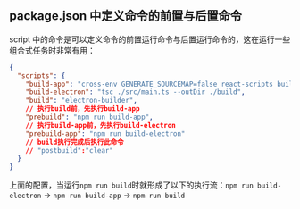 ## package.json 中定义命令的前置与后置命令

script 中的命令是可以定义命令的前置运行命令与后置运行命令的，这在运行一些组合式任务时非常有用：

```json
{
  "scripts": {
    "build-app": "cross-env GENERATE_SOURCEMAP=false react-scripts build",
    "build-electron": "tsc ./src/main.ts --outDir ./build",
    "build": "electron-builder",
    // 执行build前，先执行build-app
    "prebuild": "npm run build-app",
    // 执行build-app前，先执行build-electron
    "prebuild-app": "npm run build-electron"
    // build执行完成后执行此命令
    // "postbuild":"clear"
  }
}
```

上面的配置，当运行`npm run build`时就形成了以下的执行流：`npm run build-electron` -> `npm run build-app` -> `npm run build`

